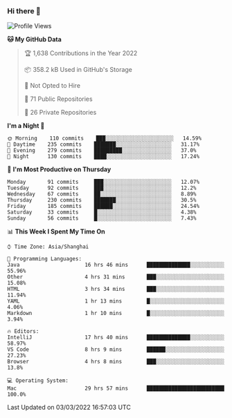 ### Hi there 👋

<!--
**qbosen/qbosen** is a ✨ _special_ ✨ repository because its `README.md` (this file) appears on your GitHub profile.

Here are some ideas to get you started:

- 🔭 I’m currently working on ...
- 🌱 I’m currently learning ...
- 👯 I’m looking to collaborate on ...
- 🤔 I’m looking for help with ...
- 💬 Ask me about ...
- 📫 How to reach me: ...
- 😄 Pronouns: ...
- ⚡ Fun fact: ...
-->

<!--START_SECTION:waka-->
![Profile Views](http://img.shields.io/badge/Profile%20Views-5-blue)

**🐱 My GitHub Data** 

> 🏆 1,638 Contributions in the Year 2022
 > 
> 📦 358.2 kB Used in GitHub's Storage 
 > 
> 🚫 Not Opted to Hire
 > 
> 📜 71 Public Repositories 
 > 
> 🔑 26 Private Repositories  
 > 
**I'm a Night 🦉** 

```text
🌞 Morning    110 commits    ███░░░░░░░░░░░░░░░░░░░░░░   14.59% 
🌆 Daytime    235 commits    ███████░░░░░░░░░░░░░░░░░░   31.17% 
🌃 Evening    279 commits    █████████░░░░░░░░░░░░░░░░   37.0% 
🌙 Night      130 commits    ████░░░░░░░░░░░░░░░░░░░░░   17.24%

```
📅 **I'm Most Productive on Thursday** 

```text
Monday       91 commits     ███░░░░░░░░░░░░░░░░░░░░░░   12.07% 
Tuesday      92 commits     ███░░░░░░░░░░░░░░░░░░░░░░   12.2% 
Wednesday    67 commits     ██░░░░░░░░░░░░░░░░░░░░░░░   8.89% 
Thursday     230 commits    ███████░░░░░░░░░░░░░░░░░░   30.5% 
Friday       185 commits    ██████░░░░░░░░░░░░░░░░░░░   24.54% 
Saturday     33 commits     █░░░░░░░░░░░░░░░░░░░░░░░░   4.38% 
Sunday       56 commits     █░░░░░░░░░░░░░░░░░░░░░░░░   7.43%

```


📊 **This Week I Spent My Time On** 

```text
⌚︎ Time Zone: Asia/Shanghai

💬 Programming Languages: 
Java                     16 hrs 46 mins      ██████████████░░░░░░░░░░░   55.96% 
Other                    4 hrs 31 mins       ███░░░░░░░░░░░░░░░░░░░░░░   15.08% 
HTML                     3 hrs 34 mins       ███░░░░░░░░░░░░░░░░░░░░░░   11.94% 
YAML                     1 hr 13 mins        █░░░░░░░░░░░░░░░░░░░░░░░░   4.06% 
Markdown                 1 hr 10 mins        █░░░░░░░░░░░░░░░░░░░░░░░░   3.94%

🔥 Editors: 
IntelliJ                 17 hrs 40 mins      ██████████████░░░░░░░░░░░   58.97% 
VS Code                  8 hrs 9 mins        ██████░░░░░░░░░░░░░░░░░░░   27.23% 
Browser                  4 hrs 8 mins        ███░░░░░░░░░░░░░░░░░░░░░░   13.8%

💻 Operating System: 
Mac                      29 hrs 57 mins      █████████████████████████   100.0%

```


 Last Updated on 03/03/2022 16:57:03 UTC
<!--END_SECTION:waka-->
